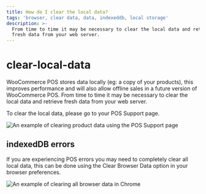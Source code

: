 ```yaml
---
title: How do I clear the local data?
tags: 'browser, clear data, data, indexeddb, local storage'
description: >-
  From time to time it may be necessary to clear the local data and retrieve
  fresh data from your web server.
---
```


# clear-local-data

WooCommerce POS stores data locally \(eg: a copy of your products\), this improves performance and will also allow offline sales in a future version of WooCommerce POS. From time to time it may be necessary to clear the local data and retrieve fresh data from your web server.

To clear the local data, please go to your POS Support page.

![An example of clearing product data using the POS Support page](http://wcpos.com/wp-content/uploads/2015/07/clear-local-storage.png)

## indexedDB errors

If you are experiencing POS errors you may need to completely clear all local data, this can be done using the Clear Browser Data option in your browser preferences.

![An example of clearing all browser data in Chrome](http://wcpos.com/wp-content/uploads/2015/07/clear-browser-data.png)

